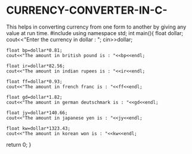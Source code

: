 # CURRENCY-CONVERTER-IN-C-
This helps in converting currency from one form to another by giving any value at run time.
#include<iostream>
using namespace std;
int main(){
    float dollar;
    cout<<"Enter the currency in dollar : ";
    cin>>dollar;

    float bp=dollar*0.81;
    cout<<"The amount in british pound is : "<<bp<<endl;

    float ir=dollar*82.56;
    cout<<"The amount in indian rupees is : "<<ir<<endl;

    float ff=dollar*0.93;
    cout<<"The amount in french franc is : "<<ff<<endl;

    float gd=dollar*1.82;
    cout<<"The amount in german deutschmark is : "<<gd<<endl;

    float jy=dollar*140.66;
    cout<<"The amount in japanese yen is : "<<jy<<endl;

    float kw=dollar*1323.43;
    cout<<"The amount in korean won is : "<<kw<<endl;

return 0;
}
